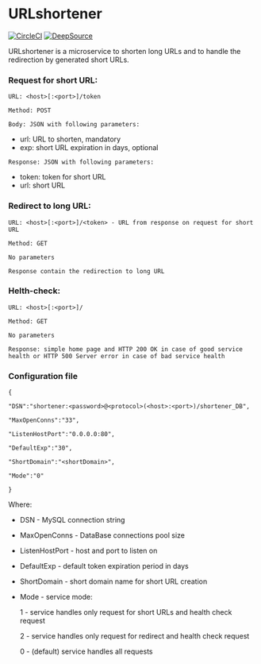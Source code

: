 # URLshortener
[![CircleCI](https://circleci.com/gh/slytomcat/URLshortener.svg?style=svg)](https://circleci.com/gh/slytomcat/URLshortener)
[![DeepSource](https://static.deepsource.io/deepsource-badge-light.svg)](https://deepsource.io/gh/slytomcat/URLshortener/?ref=repository-badge)

URLshortener is a microservice to shorten long URLs and to handle the redirection by generated short URLs.

### Request for short URL:
`URL: <host>[:<port>]/token`

`Method: POST`

`Body: JSON with following parameters:`

- url: URL to shorten, mandatory
- exp: short URL expiration in days, optional

`Response: JSON with following parameters:`

- token: token for short URL
- url: short URL

### Redirect to long URL:
`URL: <host>[:<port>]/<token> - URL from response on request for short URL`

`Method: GET`

`No parameters`

`Response contain the redirection to long URL`

### Helth-check:
`URL: <host>[:<port>]/`

`Method: GET`

`No parameters`

`Response: simple home page and HTTP 200 OK in case of good service health or HTTP 500 Server error in case of bad service health`


### Configuration file

    {
    
    "DSN":"shortener:<password>@<protocol>(<host>:<port>)/shortener_DB",
    
    "MaxOpenConns":"33",
    
    "ListenHostPort":"0.0.0.0:80",
    
    "DefaultExp":"30",
    
    "ShortDomain":"<shortDomain>",
    
    "Mode":"0"
    
    }

Where:

- DSN - MySQL connection string
- MaxOpenConns - DataBase connections pool size
- ListenHostPort - host and port to listen on
- DefaultExp - default token expiration period in days
- ShortDomain - short domain name for short URL creation
- Mode - service mode:

   1 - service handles only request for short URLs and health check request
   
   2 - service handles only request for redirect and health check request
   
   0 - (default) service handles all requests


